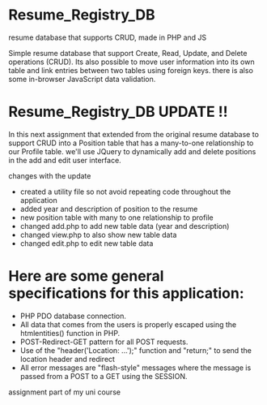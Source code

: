 # Resume_Registry_DB
resume database that supports CRUD, made in PHP and JS

Simple resume database that support Create, Read, Update, and Delete operations (CRUD). 
Its also possible to move user information into its own table and link entries between two tables using foreign keys. there is also some in-browser JavaScript data validation.


# Resume_Registry_DB UPDATE !!

In this next assignment that extended from the original resume database to support CRUD into a Position table that has a many-to-one relationship to our Profile table.
we'll use JQuery to dynamically add and delete positions in the add and edit user interface.

changes with the update

- created a utility file so not avoid repeating code throughout the application 
- added year and description of position to the resume 
- new position table with many to one relationship to profile 
- changed add.php to add new table data (year and description)
- changed view.php to also show new table data
- changed edit.php  to edit new table data


# Here are some general specifications for this application:

   - PHP PDO database connection.
   - All data that comes from the users is properly escaped using the htmlentities() function in PHP.
   - POST-Redirect-GET pattern for all POST requests.
   - Use of the "header('Location: ...');" function and "return;" to send the location header and redirect
   - All error messages are "flash-style" messages where the message is passed from a POST to a GET using the SESSION.



assignment part of my uni course
